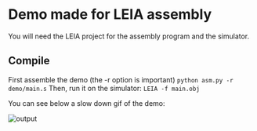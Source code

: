 # Demo made for LEIA assembly

You will need the LEIA project for the assembly program and the simulator.

## Compile
First assemble the demo (the -r option is important)
`python asm.py -r demo/main.s`
Then, run it on the simulator:
`LEIA -f main.obj`

You can see below a slow down gif of the demo:

![output](https://s1.gifyu.com/images/output.gif)

